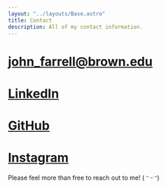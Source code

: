```yaml
---
layout: "../layouts/Base.astro"
title: Contact
description: All of my contact information.
---
```


# [john_farrell@brown.edu](mailto:john_farrell@brown.edu)

# [LinkedIn](https://www.linkedin.com/in/johnsfarrell/)

# [GitHub](https://www.github.com/johnsfarrell/)

# [Instagram](https://www.instagram.com/jahn_farrell/)

Please feel more than free to reach out to me! ( ᵔ ᵕ ᵔ)
